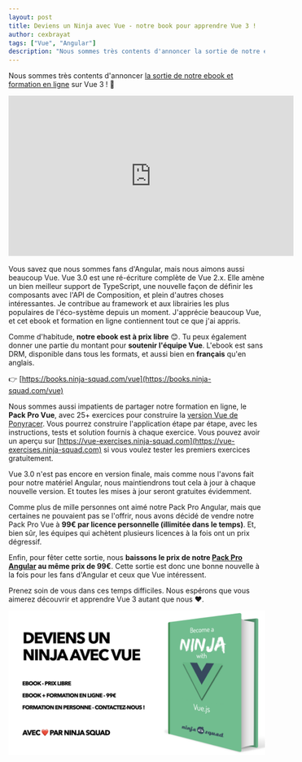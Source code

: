 ```yaml
---
layout: post
title: Deviens un Ninja avec Vue - notre book pour apprendre Vue 3 !
author: cexbrayat
tags: ["Vue", "Angular"]
description: "Nous sommes très contents d'annoncer la sortie de notre ebook et formation en ligne sur Vue 3 !"
---
```


Nous sommes très contents d'annoncer [la sortie de notre ebook et formation en ligne](https://twitter.com/cedric_exbrayat/status/1259845862014029826) sur Vue 3 !  🚀

<div class="video-wrapper">
    <iframe width="560" height="315" frameborder="0" allowfullscreen
    src="https://www.youtube.com/embed/hbmYuixz3q8"></iframe>
</div>

Vous savez que nous sommes fans d'Angular, mais nous aimons aussi beaucoup Vue. Vue 3.0 est une ré-écriture complète de Vue 2.x. Elle amène un bien meilleur support de TypeScript,
une nouvelle façon de définir les composants avec l'API de Composition, et plein d'autres choses intéressantes. Je contribue au framework et aux librairies les plus populaires de l'éco-système depuis un moment. J'apprécie beaucoup Vue, et cet ebook et formation en ligne contiennent tout ce que j'ai appris.

Comme d'habitude, **notre ebook est à prix libre** 😊. Tu peux également donner une partie du montant pour **soutenir l'équipe Vue**. L'ebook est sans DRM, disponible dans tous les formats, et aussi bien en **français** qu'en anglais.

👉 [https://books.ninja-squad.com/vue](https://books.ninja-squad.com/vue)


Nous sommes aussi impatients de partager notre formation en ligne, le **Pack Pro Vue**, avec 25+ exercices pour construire la [version Vue de Ponyracer](https://vue-ponyracer.ninja-squad.com).
Vous pourrez construire l'application étape par étape, avec les instructions, tests et solution fournis à chaque exercice. Vous pouvez avoir un aperçu sur [https://vue-exercises.ninja-squad.com](https://vue-exercises.ninja-squad.com) si vous voulez tester les premiers exercices gratuitement.

Vue 3.0 n'est pas encore en version finale, mais comme nous l'avons fait pour notre matériel Angular,
nous maintiendrons tout cela à jour à chaque nouvelle version.
Et toutes les mises à jour seront gratuites évidemment.

Comme plus de mille personnes ont aimé notre Pack Pro Angular, mais que certaines ne pouvaient pas se l'offrir, nous avons décidé de vendre notre Pack Pro Vue à **99€ par licence personnelle (illimitée dans le temps)**. Et, bien sûr, les équipes qui achètent plusieurs licences à la fois ont un prix dégressif.

Enfin, pour fêter cette sortie, nous **baissons le prix de notre [Pack Pro Angular](https://books.ninja-squad.com/angular) au même prix de 99€**. Cette sortie est donc une bonne nouvelle à la fois pour les fans d'Angular et ceux que Vue intéressent.

Prenez soin de vous dans ces temps difficiles. Nous espérons que vous aimerez découvrir et apprendre Vue 3 autant que nous ❤️.

<p style="text-align: center;">
  <a href="https://books.ninja-squad.com/vue">
    <img class="rounded img-fluid" style="max-width: 100%" src="/assets/images/2020-05-12/vue-3-fr.jpeg" alt="Deviens un Ninja avec Vue 3" />
  </a>
</p>
